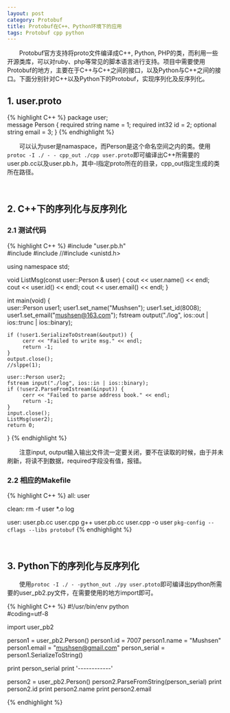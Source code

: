 ```yaml
---
layout: post
category: Protobuf
title: Protobuf在C++、Python环境下的应用
tags: Protobuf cpp python
---
```


&emsp;&emsp;Protobuf官方支持将proto文件编译成C++, Python, PHP的类，而利用一些开源类库，可以对ruby、php等常见的脚本语言进行支持。项目中需要使用Protobuf的地方，主要在于C++与C++之间的接口，以及Python与C++之间的接口。下面分别针对C++以及Python下的Protobuf，实现序列化及反序列化。

<!--more-->

## 1. user.proto

{% highlight C++ %}
package user;                                                                                      
message Person {
    required string name = 1;
    required int32 id = 2;
    optional string email = 3;
}
{% endhighlight %}

&emsp;&emsp;可以认为user是namaspace，而Person是这个命名空间之内的类。使用`protoc -I ./ - - cpp_out ./cpp user.proto`即可编译出C++所需要的user.pb.cc以及user.pb.h，其中-I指定proto所在的目录，cpp_out指定生成的类所在路径。

<br />

## 2. C++下的序列化与反序列化

### 2.1 测试代码

{% highlight C++ %}
#include "user.pb.h"                                                                                                                                                                    
#include <fstream>
#include <iostream>
//#include <unistd.h>

using namespace std;

void ListMsg(const user::Person & user)
{
    cout << user.name() << endl;
    cout << user.id() << endl;
    cout << user.email() << endl;
}

int main(void)
{   
    user::Person user1;
    user1.set_name("Mushsen");
    user1.set_id(8008);
    user1.set_email("mushsen@163.com");
    fstream output("./log", ios::out | ios::trunc | ios::binary);

    if (!user1.SerializeToOstream(&output)) {
         cerr << "Failed to write msg." << endl;
         return -1;
    }
    output.close();
    //slppe(1);

    user::Person user2;
    fstream input("./log", ios::in | ios::binary);
    if (!user2.ParseFromIstream(&input)) {
         cerr << "Failed to parse address book." << endl;
         return -1;
    }
    input.close();
    ListMsg(user2);
    return 0; 
}
{% endhighlight %}

&emsp;&emsp;注意input, output输入输出文件流一定要关闭，要不在读取的时候，由于并未刷新，将读不到数据，required字段没有值，报错。

### 2.2 相应的Makefile

{% highlight C++ %}
all: user                                                                                                                                                                               

clean:
      rm -f user  *.o  log  

user: user.pb.cc user.cpp
    g++  user.pb.cc user.cpp -o user  `pkg-config --cflags --libs protobuf`
{% endhighlight %}


<br />

## 3. Python下的序列化与反序列化

&emsp;&emsp;使用`protoc -I ./ - -python_out ./py user.ptoto`即可编译出python所需要的user_pb2.py文件，在需要使用的地方import即可。

{% highlight C++ %}
#!/usr/bin/env python                                                                                                                                                                   
#coding=utf-8

import user_pb2

person1 = user_pb2.Person()
person1.id = 7007
person1.name = "Mushsen"
person1.email = "mushsen@gmail.com"
person_serial = person1.SerializeToString()

print person_serial
print '------------'

person2 = user_pb2.Person()
person2.ParseFromString(person_serial)
print person2.id
print person2.name
print person2.email

{% endhighlight %}
